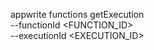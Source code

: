 appwrite functions getExecution \
        --functionId <FUNCTION_ID> \
        --executionId <EXECUTION_ID>
